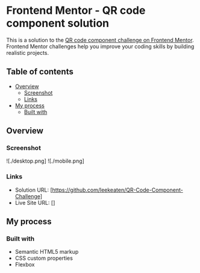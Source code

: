 # Frontend Mentor - QR code component solution

This is a solution to the [QR code component challenge on Frontend Mentor](https://www.frontendmentor.io/challenges/qr-code-component-iux_sIO_H). Frontend Mentor challenges help you improve your coding skills by building realistic projects. 

## Table of contents

- [Overview](#overview)
  - [Screenshot](#screenshot)
  - [Links](#links)
- [My process](#my-process)
  - [Built with](#built-with)

## Overview

### Screenshot

![./desktop.png]
![./mobile.png]


### Links

- Solution URL: [https://github.com/leekeaten/QR-Code-Component-Challenge]
- Live Site URL: []

## My process

### Built with

- Semantic HTML5 markup
- CSS custom properties
- Flexbox

